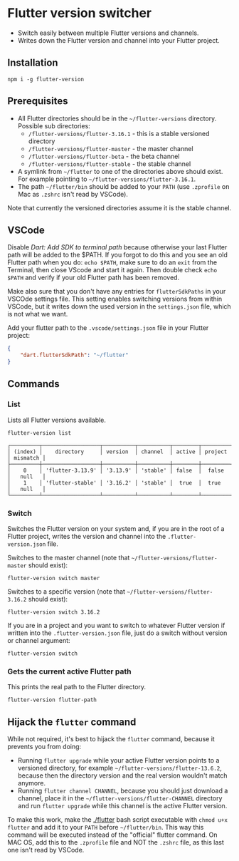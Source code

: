 # Flutter version switcher

- Switch easily between multiple Flutter versions and channels.
- Writes down the Flutter version and channel into your Flutter project.

## Installation

`npm i -g flutter-version`

## Prerequisites

- All Flutter directories should be in the `~/flutter-versions` directory. Possible sub directories:
    - `/flutter-versions/flutter-3.16.1` - this is a stable versioned directory
    - `/flutter-versions/flutter-master` - the master channel
    - `/flutter-versions/flutter-beta` - the beta channel
    - `/flutter-versions/flutter-stable` - the stable channel
- A symlink from `~/flutter` to one of the directories above should exist. For example pointing to `~/flutter-versions/flutter-3.16.1`.
- The path `~/flutter/bin` should be added to your `PATH` (use `.zprofile` on Mac as `.zshrc` isn't read by VSCode).

Note that currently the versioned directories assume it is the stable channel.

## VSCode

Disable _Dart: Add SDK to terminal path_ because otherwise your last Flutter path will be added to the $PATH. If you forgot to do this and you see an old Flutter path when you do: `echo $PATH`, make sure to do an `exit` from the Terminal, then close VScode and start it again. Then double check `echo $PATH` and verify if your old Flutter path has been removed.

Make also sure that you don't have any entries for `flutterSdkPaths` in your VSCOde settings file. This setting enables switching versions from within VSCode, but it writes down the used version in the `settings.json` file, which is not what we want.

Add your flutter path to the `.vscode/settings.json` file in your Flutter project:

```json
{
    "dart.flutterSdkPath": "~/flutter"
}
```

## Commands

### List

Lists all Flutter versions available.

```shell
flutter-version list
```

```shell
┌─────────┬──────────────────┬──────────┬──────────┬────────┬─────────┬──────────┐
│ (index) │    directory     │ version  │ channel  │ active │ project │ mismatch │
├─────────┼──────────────────┼──────────┼──────────┼────────┼─────────┼──────────┤
│    0    │ 'flutter-3.13.9' │ '3.13.9' │ 'stable' │ false  │  false  │   null   │
│    1    │ 'flutter-stable' │ '3.16.2' │ 'stable' │  true  │  true   │   null   │
└─────────┴──────────────────┴──────────┴──────────┴────────┴─────────┴──────────┘
```

### Switch

Switches the Flutter version on your system and, if you are in the root of a Flutter project, writes the version and channel into the `.flutter-version.json` file.

Switches to the master channel (note that `~/flutter-versions/flutter-master` should exist):

```shell
flutter-version switch master
```

Switches to a specific version  (note that `~/flutter-versions/flutter-3.16.2` should exist):

```shell
flutter-version switch 3.16.2
```

If you are in a project and you want to switch to whatever Flutter version if written into the `.flutter-version.json` file, just do a switch without version or channel argument:

```shell
flutter-version switch
```

### Gets the current active Flutter path

This prints the real path to the Flutter directory.

```shell
flutter-version flutter-path
```

## Hijack the `flutter` command

While not required, it's best to hijack the `flutter` command, because it prevents you from doing:

- Running `flutter upgrade` while your active Flutter version points to a versioned directory, for example `~/flutter-versions/flutter-13.6.2`, because then the directory version and the real version wouldn't match anymore.
- Running `flutter channel CHANNEL`, because you should just download a channel, place it in the `~/flutter-versions/flutter-CHANNEL` directory and run `flutter upgrade` while this channel is the active Flutter version.

To make this work, make the [./flutter](flutter) bash script executable with `chmod u+x flutter` and add it to your `PATH` before `~/flutter/bin`. This way this command will be executed instead of the "official" flutter command. On MAC OS, add this to the `.zprofile` file and NOT the `.zshrc` file, as this last one isn't read by VSCode.
